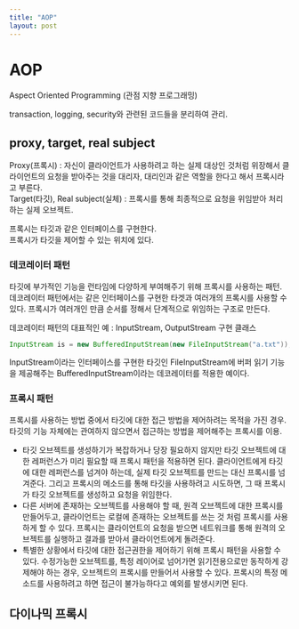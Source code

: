 ```yaml
---
title: "AOP"
layout: post
---
```


# AOP

Aspect Oriented Programming (관점 지향 프로그래밍)  

transaction, logging, security와 관련된 코드들을 분리하여 관리.  


## proxy, target, real subject

Proxy(프록시) : 자신이 클라이언트가 사용하려고 하는 실제 대상인 것처럼 위장해서 클라이언트의 요청을 받아주는 것을 대리자, 대리인과 같은 역할을 한다고 해서 프록시라고 부른다.  
Target(타깃), Real subject(실체) : 프록시를 통해 최종적으로 요청을 위임받아 처리하는 실제 오브젝트.  

프록시는 타깃과 같은 인터페이스를 구현한다.  
프록시가 타깃을 제어할 수 있는 위치에 있다.  

### 데코레이터 패턴

타깃에 부가적인 기능을 런타임에 다양하게 부여해주기 위해 프록시를 사용하는 패턴.  
데코레이터 패턴에서는 같은 인터페이스를 구현한 타겟과 여러개의 프록시를 사용할 수 있다. 프록시가 여러개인 만큼 순서를 정해서 단계적으로 위임하는 구조로 만든다.  

데코레이터 패턴의 대표적인 예 : InputStream, OutputStream 구현 클래스  

~~~java
InputStream is = new BufferedInputStream(new FileInputStream("a.txt"));
~~~

InputStream이라는 인터페이스를 구현한 타깃인 FileInputStream에 버퍼 읽기 기능을 제공해주는 BufferedInputStream이라는 데코레이터를 적용한 예이다.  

### 프록시 패턴

프록시를 사용하는 방법 중에서 타깃에 대한 접근 방법을 제어하려는 목적을 가진 경우.  
타깃의 기능 자체에는 관여하지 않으면서 접근하는 방법을 제어해주는 프록시를 이용.  

- 타깃 오브젝트를 생성하기가 복잡하거나 당장 필요하지 않지만 타깃 오브젝트에 대한 레퍼런스가 미리 필요할 때 프록시 패턴을 적용하면 된다. 클라이언트에게 타깃에 대한 레퍼런스를 넘겨야 하는데, 실제 타깃 오브젝트를 만드는 대신 프록시를 넘겨준다. 그리고 프록시의 메소드를 통해 타깃을 사용하려고 시도하면, 그 때 프록시가 타깃 오브젝트를 생성하고 요청을 위임한다.  
- 다른 서버에 존재하는 오브젝트를 사용해야 할 때, 원격 오브젝트에 대한 프록시를 만들어두고, 클라이언트는 로컬에 존재하는 오브젝트를 쓰는 것 처럼 프록시를 사용하게 할 수 있다. 프록시는 클라이언트의 요청을 받으면 네트워크를 통해 원격의 오브젝트를 실행하고 결과를 받아서 클라이언트에게 돌려준다.  
- 특별한 상황에서 타깃에 대한 접근권한을 제어하기 위해 프록시 패턴을 사용할 수 있다. 수정가능한 오브젝트를, 특정 레이어로 넘어가면 읽기전용으로만 동작하게 강제해야 하는 경우, 오브젝트의 프록시를 만들어서 사용할 수 있다. 프록시의 특정 메소드를 사용하려고 하면 접근이 불가능하다고 예외를 발생시키면 된다.   

## 다이나믹 프록시







